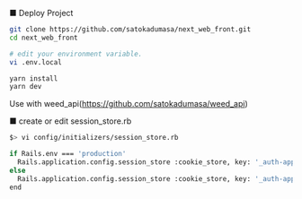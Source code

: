 ■ Deploy Project

```bash
git clone https://github.com/satokadumasa/next_web_front.git
cd next_web_front

# edit your environment variable.
vi .env.local

yarn install
yarn dev
```
Use with weed_api(https://github.com/satokadumasa/weed_api)


■ create or edit session_store.rb
```bash
$> vi config/initializers/session_store.rb

if Rails.env === 'production'
  Rails.application.config.session_store :cookie_store, key: '_auth-app-api', domain: 'www.hogehoge.com'
else
  Rails.application.config.session_store :cookie_store, key: '_auth-app-api', domain: 'next_front.example.com'
end
```
